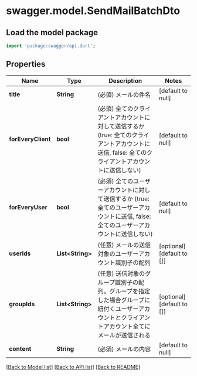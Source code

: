 # swagger.model.SendMailBatchDto

## Load the model package
```dart
import 'package:swagger/api.dart';
```

## Properties
Name | Type | Description | Notes
------------ | ------------- | ------------- | -------------
**title** | **String** | (必須) メールの件名 | [default to null]
**forEveryClient** | **bool** | (必須) 全てのクライアントアカウントに対して送信するか (true: 全てのクライアントアカウントに送信, false: 全てのクライアントアカウントに送信しない) | [default to null]
**forEveryUser** | **bool** | (必須) 全てのユーザーアカウントに対して送信するか (true: 全てのユーザーアカウントに送信, false: 全てのユーザーアカウントに送信しない) | [default to null]
**userIds** | **List&lt;String&gt;** | (任意) メールの送信対象のユーザーアカウント識別子の配列 | [optional] [default to []]
**groupIds** | **List&lt;String&gt;** | (任意) 送信対象のグループ識別子の配列。グループを指定した場合グループに紐付くユーザーアカウントとクライアントアカウント全てにメールが送信される | [optional] [default to []]
**content** | **String** | (必須) メールの内容 | [default to null]

[[Back to Model list]](../README.md#documentation-for-models) [[Back to API list]](../README.md#documentation-for-api-endpoints) [[Back to README]](../README.md)

